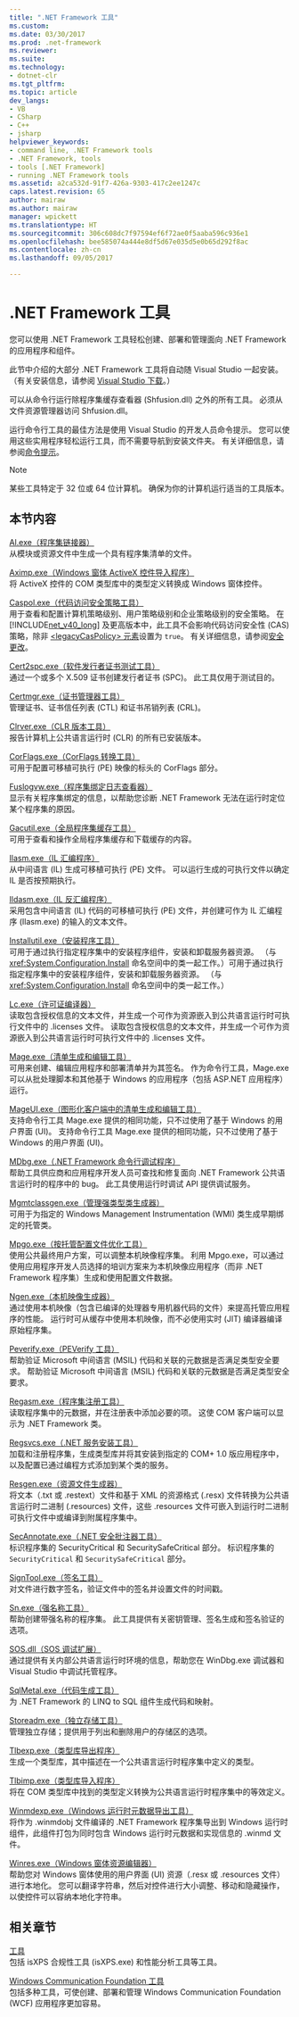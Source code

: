 ```yaml
---
title: ".NET Framework 工具"
ms.custom: 
ms.date: 03/30/2017
ms.prod: .net-framework
ms.reviewer: 
ms.suite: 
ms.technology:
- dotnet-clr
ms.tgt_pltfrm: 
ms.topic: article
dev_langs:
- VB
- CSharp
- C++
- jsharp
helpviewer_keywords:
- command line, .NET Framework tools
- .NET Framework, tools
- tools [.NET Framework]
- running .NET Framework tools
ms.assetid: a2ca532d-91f7-426a-9303-417c2ee1247c
caps.latest.revision: 65
author: mairaw
ms.author: mairaw
manager: wpickett
ms.translationtype: HT
ms.sourcegitcommit: 306c608dc7f97594ef6f72ae0f5aaba596c936e1
ms.openlocfilehash: bee585074a444e8df5d67e035d5e0b65d292f8ac
ms.contentlocale: zh-cn
ms.lasthandoff: 09/05/2017

---
```

# <a name="net-framework-tools"></a>.NET Framework 工具
您可以使用 .NET Framework 工具轻松创建、部署和管理面向 .NET Framework 的应用程序和组件。  
  
 此节中介绍的大部分 .NET Framework 工具将自动随 Visual Studio 一起安装。 （有关安装信息，请参阅 [Visual Studio 下载](http://go.microsoft.com/fwlink/?LinkID=325532)。）  
  
 可以从命令行运行除程序集缓存查看器 (Shfusion.dll) 之外的所有工具。 必须从文件资源管理器访问 Shfusion.dll。  
  
 运行命令行工具的最佳方法是使用 Visual Studio 的开发人员命令提示。 您可以使用这些实用程序轻松运行工具，而不需要导航到安装文件夹。 有关详细信息，请参阅[命令提示](../../../docs/framework/tools/developer-command-prompt-for-vs.md)。  
  
> [!NOTE]
>  某些工具特定于 32 位或 64 位计算机。 确保为你的计算机运行适当的工具版本。  
  
## <a name="in-this-section"></a>本节内容  
 [Al.exe（程序集链接器）](../../../docs/framework/tools/al-exe-assembly-linker.md)  
 从模块或资源文件中生成一个具有程序集清单的文件。  
  
 [Aximp.exe（Windows 窗体 ActiveX 控件导入程序）](../../../docs/framework/tools/aximp-exe-windows-forms-activex-control-importer.md)  
 将 ActiveX 控件的 COM 类型库中的类型定义转换成 Windows 窗体控件。  
  
 [Caspol.exe（代码访问安全策略工具）](../../../docs/framework/tools/caspol-exe-code-access-security-policy-tool.md)  
 用于查看和配置计算机策略级别、用户策略级别和企业策略级别的安全策略。 在 [!INCLUDE[net_v40_long](../../../includes/net-v40-long-md.md)] 及更高版本中，此工具不会影响代码访问安全性 (CAS) 策略，除非 [\<legacyCasPolicy> 元素](../../../docs/framework/configure-apps/file-schema/runtime/netfx40-legacysecuritypolicy-element.md)设置为 `true`。 有关详细信息，请参阅[安全更改](../../../docs/framework/security/security-changes.md)。  
  
 [Cert2spc.exe（软件发行者证书测试工具）](../../../docs/framework/tools/cert2spc-exe-software-publisher-certificate-test-tool.md)  
 通过一个或多个 X.509 证书创建发行者证书 (SPC)。 此工具仅用于测试目的。  
  
 [Certmgr.exe（证书管理器工具）](../../../docs/framework/tools/certmgr-exe-certificate-manager-tool.md)  
 管理证书、证书信任列表 (CTL) 和证书吊销列表 (CRL)。  
  
 [Clrver.exe（CLR 版本工具）](../../../docs/framework/tools/clrver-exe-clr-version-tool.md)  
 报告计算机上公共语言运行时 (CLR) 的所有已安装版本。  
  
 [CorFlags.exe（CorFlags 转换工具）](../../../docs/framework/tools/corflags-exe-corflags-conversion-tool.md)  
 可用于配置可移植可执行 (PE) 映像的标头的 CorFlags 部分。  
  
 [Fuslogvw.exe（程序集绑定日志查看器）](../../../docs/framework/tools/fuslogvw-exe-assembly-binding-log-viewer.md)  
 显示有关程序集绑定的信息，以帮助您诊断 .NET Framework 无法在运行时定位某个程序集的原因。  
  
 [Gacutil.exe（全局程序集缓存工具）](../../../docs/framework/tools/gacutil-exe-gac-tool.md)  
 可用于查看和操作全局程序集缓存和下载缓存的内容。  
  
 [Ilasm.exe（IL 汇编程序）](../../../docs/framework/tools/ilasm-exe-il-assembler.md)  
 从中间语言 (IL) 生成可移植可执行 (PE) 文件。 可以运行生成的可执行文件以确定 IL 是否按预期执行。  
  
 [Ildasm.exe（IL 反汇编程序）](../../../docs/framework/tools/ildasm-exe-il-disassembler.md)  
 采用包含中间语言 (IL) 代码的可移植可执行 (PE) 文件，并创建可作为 IL 汇编程序 (Ilasm.exe) 的输入的文本文件。  
  
 [Installutil.exe（安装程序工具）](../../../docs/framework/tools/installutil-exe-installer-tool.md)  
 可用于通过执行指定程序集中的安装程序组件，安装和卸载服务器资源。 （与 <xref:System.Configuration.Install> 命名空间中的类一起工作。）可用于通过执行指定程序集中的安装程序组件，安装和卸载服务器资源。 （与 <xref:System.Configuration.Install> 命名空间中的类一起工作。）  
  
 [Lc.exe（许可证编译器）](../../../docs/framework/tools/lc-exe-license-compiler.md)  
 读取包含授权信息的文本文件，并生成一个可作为资源嵌入到公共语言运行时可执行文件中的 .licenses 文件。 读取包含授权信息的文本文件，并生成一个可作为资源嵌入到公共语言运行时可执行文件中的 .licenses 文件。  
  
 [Mage.exe（清单生成和编辑工具）](../../../docs/framework/tools/mage-exe-manifest-generation-and-editing-tool.md)  
 可用来创建、编辑应用程序和部署清单并为其签名。 作为命令行工具，Mage.exe 可以从批处理脚本和其他基于 Windows 的应用程序（包括 ASP.NET 应用程序）运行。  
  
 [MageUI.exe（图形化客户端中的清单生成和编辑工具）](../../../docs/framework/tools/mageui-exe-manifest-generation-and-editing-tool-graphical-client.md)  
 支持命令行工具 Mage.exe 提供的相同功能，只不过使用了基于 Windows 的用户界面 (UI)。 支持命令行工具 Mage.exe 提供的相同功能，只不过使用了基于 Windows 的用户界面 (UI)。  
  
 [MDbg.exe（.NET Framework 命令行调试程序）](../../../docs/framework/tools/mdbg-exe.md)  
 帮助工具供应商和应用程序开发人员可查找和修复面向 .NET Framework 公共语言运行时的程序中的 bug。 此工具使用运行时调试 API 提供调试服务。  
  
 [Mgmtclassgen.exe（管理强类型类生成器）](../../../docs/framework/tools/mgmtclassgen-exe.md)  
 可用于为指定的 Windows Management Instrumentation (WMI) 类生成早期绑定的托管类。  
  
 [Mpgo.exe（按托管配置文件优化工具）](../../../docs/framework/tools/mpgo-exe-managed-profile-guided-optimization-tool.md)  
 使用公共最终用户方案，可以调整本机映像程序集。 利用 Mpgo.exe，可以通过使用应用程序开发人员选择的培训方案来为本机映像应用程序（而非 .NET Framework 程序集）生成和使用配置文件数据。  
  
 [Ngen.exe（本机映像生成器）](../../../docs/framework/tools/ngen-exe-native-image-generator.md)  
 通过使用本机映像（包含已编译的处理器专用机器代码的文件）来提高托管应用程序的性能。 运行时可从缓存中使用本机映像，而不必使用实时 (JIT) 编译器编译原始程序集。  
  
 [Peverify.exe（PEVerify 工具）](../../../docs/framework/tools/peverify-exe-peverify-tool.md)  
 帮助验证 Microsoft 中间语言 (MSIL) 代码和关联的元数据是否满足类型安全要求。 帮助验证 Microsoft 中间语言 (MSIL) 代码和关联的元数据是否满足类型安全要求。  
  
 [Regasm.exe（程序集注册工具）](../../../docs/framework/tools/regasm-exe-assembly-registration-tool.md)  
 读取程序集中的元数据，并在注册表中添加必要的项。 这使 COM 客户端可以显示为 .NET Framework 类。  
  
 [Regsvcs.exe（.NET 服务安装工具）](../../../docs/framework/tools/regsvcs-exe-net-services-installation-tool.md)  
 加载和注册程序集，生成类型库并将其安装到指定的 COM+ 1.0 版应用程序中，以及配置已通过编程方式添加到某个类的服务。  
  
 [Resgen.exe（资源文件生成器）](../../../docs/framework/tools/resgen-exe-resource-file-generator.md)  
 将文本（.txt 或 .restext）文件和基于 XML 的资源格式 (.resx) 文件转换为公共语言运行时二进制 (.resources) 文件，这些 .resources 文件可嵌入到运行时二进制可执行文件中或编译到附属程序集中。  
  
 [SecAnnotate.exe（.NET 安全批注器工具）](../../../docs/framework/tools/secannotate-exe-net-security-annotator-tool.md)  
 标识程序集的 SecurityCritical 和 SecuritySafeCritical 部分。 标识程序集的 `SecurityCritical` 和 `SecuritySafeCritical` 部分。  
  
 [SignTool.exe（签名工具）](../../../docs/framework/tools/signtool-exe.md)  
 对文件进行数字签名，验证文件中的签名并设置文件的时间戳。  
  
 [Sn.exe（强名称工具）](../../../docs/framework/tools/sn-exe-strong-name-tool.md)  
 帮助创建带强名称的程序集。 此工具提供有关密钥管理、签名生成和签名验证的选项。  
  
 [SOS.dll（SOS 调试扩展）](../../../docs/framework/tools/sos-dll-sos-debugging-extension.md)  
 通过提供有关内部公共语言运行时环境的信息，帮助您在 WinDbg.exe 调试器和 Visual Studio 中调试托管程序。  
  
 [SqlMetal.exe（代码生成工具）](../../../docs/framework/tools/sqlmetal-exe-code-generation-tool.md)  
 为 .NET Framework 的 LINQ to SQL 组件生成代码和映射。  
  
 [Storeadm.exe（独立存储工具）](../../../docs/framework/tools/storeadm-exe-isolated-storage-tool.md)  
 管理独立存储；提供用于列出和删除用户的存储区的选项。  
  
 [Tlbexp.exe（类型库导出程序）](../../../docs/framework/tools/tlbexp-exe-type-library-exporter.md)  
 生成一个类型库，其中描述在一个公共语言运行时程序集中定义的类型。  
  
 [Tlbimp.exe（类型库导入程序）](../../../docs/framework/tools/tlbimp-exe-type-library-importer.md)  
 将在 COM 类型库中找到的类型定义转换为公共语言运行时程序集中的等效定义。  
  
 [Winmdexp.exe（Windows 运行时元数据导出工具）](../../../docs/framework/tools/winmdexp-exe-windows-runtime-metadata-export-tool.md)  
 将作为 .winmdobj 文件编译的 .NET Framework 程序集导出到 Windows 运行时组件，此组件打包为同时包含 Windows 运行时元数据和实现信息的 .winmd 文件。  
  
 [Winres.exe（Windows 窗体资源编辑器）](../../../docs/framework/tools/winres-exe-windows-forms-resource-editor.md)  
 帮助您对 Windows 窗体使用的用户界面 (UI) 资源（.resx 或 .resources 文件）进行本地化。 您可以翻译字符串，然后对控件进行大小调整、移动和隐藏操作，以使控件可以容纳本地化字符串。  
  
## <a name="related-sections"></a>相关章节  
 [工具](http://msdn.microsoft.com/library/f533241c-317c-445e-88ca-c80c8d078fca)  
 包括 isXPS 合规性工具 (isXPS.exe) 和性能分析工具等工具。  
  
 [Windows Communication Foundation 工具](../../../docs/framework/wcf/tools.md)  
 包括多种工具，可使创建、部署和管理 Windows Communication Foundation (WCF) 应用程序更加容易。

